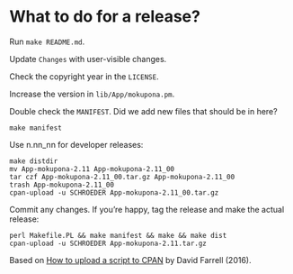 # What to do for a release?

Run `make README.md`.

Update `Changes` with user-visible changes.

Check the copyright year in the `LICENSE`.

Increase the version in `lib/App/mokupona.pm`.

Double check the `MANIFEST`. Did we add new files that should be in
here?

```
make manifest
```

Use n.nn_nn for developer releases:

```
make distdir
mv App-mokupona-2.11 App-mokupona-2.11_00
tar czf App-mokupona-2.11_00.tar.gz App-mokupona-2.11_00
trash App-mokupona-2.11_00
cpan-upload -u SCHROEDER App-mokupona-2.11_00.tar.gz
```

Commit any changes. If you’re happy, tag the release and make the
actual release:

```
perl Makefile.PL && make manifest && make && make dist
cpan-upload -u SCHROEDER App-mokupona-2.11.tar.gz
```

Based on [How to upload a script to
CPAN](https://www.perl.com/article/how-to-upload-a-script-to-cpan/) by
David Farrell (2016).
